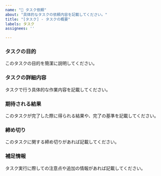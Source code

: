 ```yaml
---
name: "📝 タスク依頼"
about: "具体的なタスクの依頼内容を記載してください。"
title: "[タスク] - タスクの概要"
labels: タスク
assignees: ''

---
```


### タスクの目的

このタスクの目的を簡潔に説明してください。

### タスクの詳細内容

タスクで行う具体的な作業内容を記載してください。

### 期待される結果

このタスクが完了した際に得られる結果や、完了の基準を記載してください。

### 締め切り

このタスクに関する締め切りがあれば記載してください。

### 補足情報

タスク実行に際しての注意点や追加の情報があれば記載してください。

